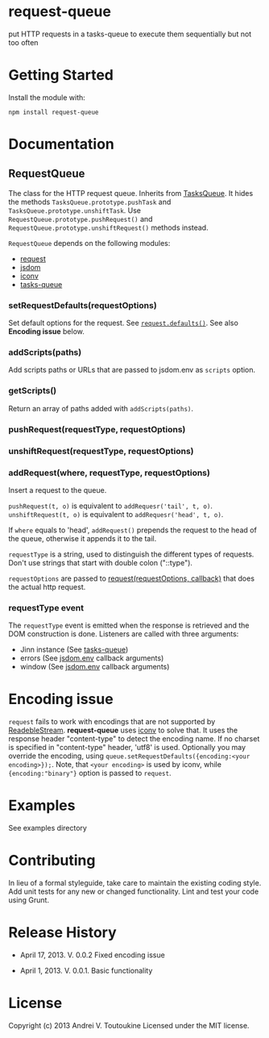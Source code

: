 # request-queue

put HTTP requests in a tasks-queue to execute them sequentially but not too often

# Getting Started
Install the module with:

    npm install request-queue

# Documentation

## RequestQueue

The class for the HTTP request queue. Inherits from [TasksQueue](https://github.com/tutukin/tasks-queue).
It hides the methods
`TasksQueue.prototype.pushTask` and `TasksQueue.prototype.unshiftTask`. Use
`RequestQueue.prototype.pushRequest()` and `RequestQueue.prototype.unshiftRequest()`
methods instead.

`RequestQueue` depends on the following modules:

* [request](https://npmjs.org/package/request)
* [jsdom](https://npmjs.org/package/jsdom)
* [iconv](https://npmjs.org/package/iconv)
* [tasks-queue](https://npmjs.org/package/tasks-queue)

### setRequestDefaults(requestOptions)

Set default options for the request.
See [`request.defaults()`](https://npmjs.org/package/request). See also **Encoding issue** below.

### addScripts(paths)

Add scripts paths or URLs that are passed to jsdom.env as
`scripts` option.

### getScripts()

Return an array of paths added with `addScripts(paths)`.

### pushRequest(requestType, requestOptions)
### unshiftRequest(requestType, requestOptions)
### addRequest(where, requestType, requestOptions)

Insert a request to the queue.

`pushRequest(t, o)` is equivalent to `addRequesr('tail', t, o)`.
`unshiftRequest(t, o)` is equivalent to `addRequesr('head', t, o)`.

If `where` equals to 'head', `addRequest()` prepends the request
to the head of the queue, otherwise it appends it to the
tail.

`requestType` is a string, used to distinguish the different
types of requests. Don't use strings that start with double colon
("::type").

`requestOptions` are passed to
[request(requestOptions, callback)](https://npmjs.org/package/request) that
does the actual http request.

### requestType event

The `requestType` event is emitted when the response is retrieved
and the DOM construction is done. Listeners are called with three arguments:

* Jinn instance (See [tasks-queue](https://github.com/tutukin/tasks-queue))
* errors (See [jsdom.env](https://npmjs.org/package/jsdom) callback arguments)
* window (See [jsdom.env](https://npmjs.org/package/jsdom) callback arguments)

# Encoding issue

`request` fails to work with encodings that are not supported by
[ReadebleStream](http://nodejs.org/api/stream.html#stream_readable_setencoding_encoding).
**request-queue** uses [iconv](https://npmjs.org/package/iconv) to solve that. It uses
the response header "content-type" to detect the encoding name. If no charset is
specified in "content-type" header, 'utf8' is used. Optionally you may
override the encoding, using `queue.setRequestDefaults({encoding:<your encoding>});`.
Note, that `<your encoding>` is used by iconv, while `{encoding:"binary"}` option
is passed to `request`.

# Examples

See examples directory

# Contributing
In lieu of a formal styleguide, take care to maintain the existing coding style. Add unit tests for any new or changed functionality. Lint and test your code using Grunt.

# Release History

* April 17, 2013. V. 0.0.2
Fixed encoding issue

* April 1, 2013. V. 0.0.1.
Basic functionality


# License
Copyright (c) 2013 Andrei V. Toutoukine
Licensed under the MIT license.
